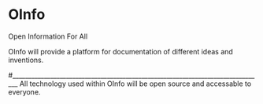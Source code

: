 # OInfo
Open Information For All

OInfo will provide a platform for documentation of different ideas and inventions.

#________________________________________________________________________________
All technology used within OInfo will be open source and accessable to everyone.
